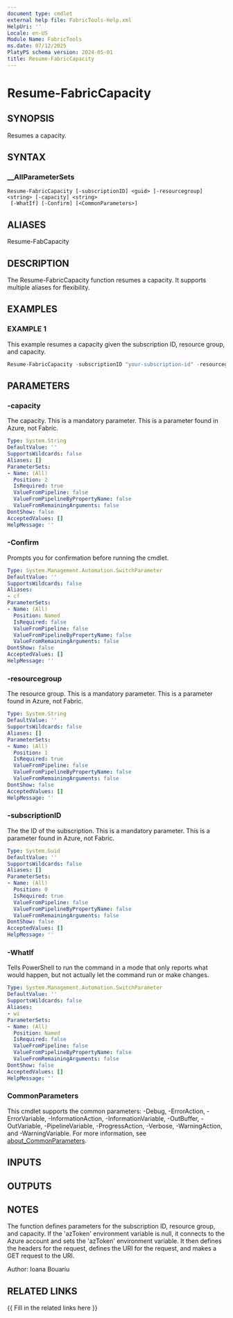 ```yaml
---
document type: cmdlet
external help file: FabricTools-Help.xml
HelpUri: ''
Locale: en-US
Module Name: FabricTools
ms.date: 07/12/2025
PlatyPS schema version: 2024-05-01
title: Resume-FabricCapacity
---
```


# Resume-FabricCapacity

## SYNOPSIS

Resumes a capacity.

## SYNTAX

### __AllParameterSets

```
Resume-FabricCapacity [-subscriptionID] <guid> [-resourcegroup] <string> [-capacity] <string>
 [-WhatIf] [-Confirm] [<CommonParameters>]
```

## ALIASES

Resume-FabCapacity

## DESCRIPTION

The Resume-FabricCapacity function resumes a capacity.
It supports multiple aliases for flexibility.

## EXAMPLES

### EXAMPLE 1

This example resumes a capacity given the subscription ID, resource group, and capacity.

```powershell
Resume-FabricCapacity -subscriptionID "your-subscription-id" -resourcegroupID "your-resource-group" -capacityID "your-capacity"
```

## PARAMETERS

### -capacity

The capacity.
This is a mandatory parameter.
This is a parameter found in Azure, not Fabric.

```yaml
Type: System.String
DefaultValue: ''
SupportsWildcards: false
Aliases: []
ParameterSets:
- Name: (All)
  Position: 2
  IsRequired: true
  ValueFromPipeline: false
  ValueFromPipelineByPropertyName: false
  ValueFromRemainingArguments: false
DontShow: false
AcceptedValues: []
HelpMessage: ''
```

### -Confirm

Prompts you for confirmation before running the cmdlet.

```yaml
Type: System.Management.Automation.SwitchParameter
DefaultValue: ''
SupportsWildcards: false
Aliases:
- cf
ParameterSets:
- Name: (All)
  Position: Named
  IsRequired: false
  ValueFromPipeline: false
  ValueFromPipelineByPropertyName: false
  ValueFromRemainingArguments: false
DontShow: false
AcceptedValues: []
HelpMessage: ''
```

### -resourcegroup

The resource group.
This is a mandatory parameter.
This is a parameter found in Azure, not Fabric.

```yaml
Type: System.String
DefaultValue: ''
SupportsWildcards: false
Aliases: []
ParameterSets:
- Name: (All)
  Position: 1
  IsRequired: true
  ValueFromPipeline: false
  ValueFromPipelineByPropertyName: false
  ValueFromRemainingArguments: false
DontShow: false
AcceptedValues: []
HelpMessage: ''
```

### -subscriptionID

The the ID of the subscription.
This is a mandatory parameter.
This is a parameter found in Azure, not Fabric.

```yaml
Type: System.Guid
DefaultValue: ''
SupportsWildcards: false
Aliases: []
ParameterSets:
- Name: (All)
  Position: 0
  IsRequired: true
  ValueFromPipeline: false
  ValueFromPipelineByPropertyName: false
  ValueFromRemainingArguments: false
DontShow: false
AcceptedValues: []
HelpMessage: ''
```

### -WhatIf

Tells PowerShell to run the command in a mode that only reports what would happen, but not actually let the command run or make changes.

```yaml
Type: System.Management.Automation.SwitchParameter
DefaultValue: ''
SupportsWildcards: false
Aliases:
- wi
ParameterSets:
- Name: (All)
  Position: Named
  IsRequired: false
  ValueFromPipeline: false
  ValueFromPipelineByPropertyName: false
  ValueFromRemainingArguments: false
DontShow: false
AcceptedValues: []
HelpMessage: ''
```

### CommonParameters

This cmdlet supports the common parameters: -Debug, -ErrorAction, -ErrorVariable,
-InformationAction, -InformationVariable, -OutBuffer, -OutVariable, -PipelineVariable,
-ProgressAction, -Verbose, -WarningAction, and -WarningVariable. For more information, see
[about_CommonParameters](https://go.microsoft.com/fwlink/?LinkID=113216).

## INPUTS

## OUTPUTS

## NOTES

The function defines parameters for the subscription ID, resource group, and capacity.
If the 'azToken' environment variable is null, it connects to the Azure account and sets the 'azToken' environment variable.
It then defines the headers for the request, defines the URI for the request, and makes a GET request to the URI.

Author: Ioana Bouariu

## RELATED LINKS

{{ Fill in the related links here }}

